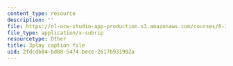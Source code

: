```yaml
---
content_type: resource
description: ''
file: https://ol-ocw-studio-app-production.s3.amazonaws.com/courses/6-189-multicore-programming-primer-january-iap-2007/2fdcdb04bd885474bece2617b931902a_EkMfTvmLJl0.vtt
file_type: application/x-subrip
resourcetype: Other
title: 3play caption file
uid: 2fdcdb04-bd88-5474-bece-2617b931902a
---
```

